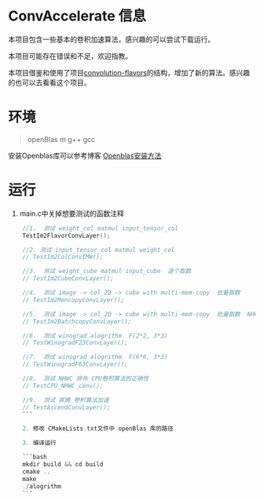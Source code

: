 # ConvAccelerate 信息

本项目包含一些基本的卷积加速算法，感兴趣的可以尝试下载运行。

本项目可能存在错误和不足，欢迎指教。

本项目借鉴和使用了项目[convolution-flavors](https://github.com/gplhegde/convolution-flavors)的结构，增加了新的算法。感兴趣的也可以去看看这个项目。



# 环境

> openBlas
> m
> g++
> gcc

安装Openblas库可以参考博客 [Openblas安装方法](https://forcheetah.github.io/2024/05/13/openBlas/)


# 运行

1. main.c中关掉想要测试的函数注释

```c
    //1.  测试 weight_col matmul input_tensor_col
    TestIm2FlavorConvLayer();

    //2. 测试 input_tensor_col matmul weight_col
    // TestIm2ColConvIMW();

    //3.  测试 weight_cube matmul input_cube  逐个取数
    // TestIm2CubeConvLayer();

    //4.  测试 image -> col_2D -> cube with multi-mem-copy  批量取数
    // TestIm2MencopyConvLayer();

    //5.  测试 image -> col_2D -> cube with multi-mem-copy  批量取数  NHWC 版本
    // TestIm2BatchcopyConvLayer();

    //6.  测试 winograd alogrithm  F(2*2, 3*3)  
    // TestWinogradF23ConvLayer();

    //7.  测试 winograd alogrithm  F(6*6, 3*3)  
    // TestWinogradF63ConvLayer();

    //8.  测试 NHWC 排布 CPU卷积算法的正确性
    // TestCPU_NHWC_conv();

    //9.  测试 昇腾 卷积算法加速
    // TestAscendConvLayer();
    ```

    2. 修改 CMakeLists.txt文件中 openBlas 库的路径

    3. 编译运行

    ```bash
    mkdir build && cd build
    cmake ..
    make
    ./alogrithm
    ```



